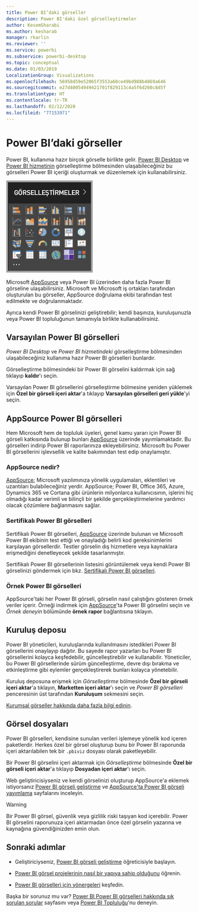 ```yaml
---
title: Power BI’daki görseller
description: Power BI'daki özel görselleştirmeler
author: KesemSharabi
ms.author: kesharab
manager: rkarlin
ms.reviewer: ''
ms.service: powerbi
ms.subservice: powerbi-desktop
ms.topic: conceptual
ms.date: 01/03/2019
LocalizationGroup: Visualizations
ms.openlocfilehash: 56958d59e52065f3553a60ce49bd988b4869a646
ms.sourcegitcommit: e27d40054949421701f829113c4a5f6d260c8d5f
ms.translationtype: HT
ms.contentlocale: tr-TR
ms.lasthandoff: 02/12/2020
ms.locfileid: "77153971"
---
```

# <a name="visuals-in-power-bi"></a>Power BI’daki görseller

Power BI, kullanıma hazır birçok görselle birlikte gelir. [Power BI Desktop](https://powerbi.microsoft.com/desktop/) ve [Power BI hizmetinin](https://app.powerbi.com) görselleştirme bölmesinden ulaşabileceğiniz bu görselleri Power BI içeriği oluşturmak ve düzenlemek için kullanabilirsiniz.

![görselleştirmeler](media/power-bi-custom-visuals/power-bi-visualizations.png)

Microsoft [AppSource](https://nam06.safelinks.protection.outlook.com/?url=https%3A%2F%2Fappsource.microsoft.com%2Fen-us%2Fmarketplace%2Fapps%3Fpage%3D1%26product%3Dpower-bi-visuals&data=02%7C01%7CKesem.Sharabi%40microsoft.com%7C6d9286afacb3468d4cde08d740b76694%7C72f988bf86f141af91ab2d7cd011db47%7C1%7C0%7C637049028749147718&sdata=igWm0e1vXdgGcbyvngQBrHQVAkahPnxPC1ZhUPntGI8%3D&reserved=0) veya Power BI üzerinden daha fazla Power BI görseline ulaşabilirsiniz. Microsoft ve Microsoft iş ortakları tarafından oluşturulan bu görseller, AppSource doğrulama ekibi tarafından test edilmekte ve doğrulanmaktadır.

Ayrıca kendi Power BI görselinizi geliştirebilir; kendi başınıza, kuruluşunuzla veya Power BI topluluğunun tamamıyla birlikte kullanabilirsiniz.

## <a name="default-power-bi-visuals"></a>Varsayılan Power BI görselleri

*Power BI Desktop* ve *Power BI hizmetindeki* görselleştirme bölmesinden ulaşabileceğiniz kullanıma hazır Power BI görselleri bunlardır.

Görselleştirme bölmesindeki bir Power BI görselini kaldırmak için sağ tıklayıp **kaldır**'ı seçin.

Varsayılan Power BI görsellerini görselleştirme bölmesine yeniden yüklemek için **Özel bir görseli içeri aktar**'a tıklayıp **Varsayılan görselleri geri yükle**'yi seçin. 

## <a name="appsource-power-bi-visuals"></a>AppSource Power BI görselleri

Hem Microsoft hem de topluluk üyeleri, genel kamu yararı için Power BI görseli katkısında bulunup bunları [AppSource](https://appsource.microsoft.com/marketplace/apps?product=power-bi-visuals) üzerinde yayımlamaktadır. Bu görselleri indirip Power BI raporlarınıza ekleyebilirsiniz. Microsoft bu Power BI görsellerini işlevsellik ve kalite bakımından test edip onaylamıştır.

### <a name="what-is-appsource"></a>AppSource nedir?

[AppSource](office-store.md); Microsoft yazılımınıza yönelik uygulamaları, eklentileri ve uzantıları bulabileceğiniz yerdir. AppSource; Power BI, Office 365, Azure, Dynamics 365 ve Cortana gibi ürünlerin milyonlarca kullanıcısının, işlerini hiç olmadığı kadar verimli ve bilinçli bir şekilde gerçekleştirmelerine yardımcı olacak çözümlere bağlanmasını sağlar.

### <a name="certified-power-bi-visuals"></a>Sertifikalı Power BI görselleri

Sertifikalı Power BI görselleri, [AppSource](https://nam06.safelinks.protection.outlook.com/?url=https%3A%2F%2Fappsource.microsoft.com%2Fen-us%2Fmarketplace%2Fapps%3Fpage%3D1%26product%3Dpower-bi-visuals&data=02%7C01%7CKesem.Sharabi%40microsoft.com%7C6d9286afacb3468d4cde08d740b76694%7C72f988bf86f141af91ab2d7cd011db47%7C1%7C0%7C637049028749147718&sdata=igWm0e1vXdgGcbyvngQBrHQVAkahPnxPC1ZhUPntGI8%3D&reserved=0) üzerinde bulunan ve Microsoft Power BI ekibinin test ettiği ve onayladığı belirli kod gereksinimlerini karşılayan görsellerdir. Testler görselin dış hizmetlere veya kaynaklara erişmediğini denetleyecek şekilde tasarlanmıştır.

Sertifikalı Power BI görsellerinin listesini görüntülemek veya kendi Power BI görselinizi göndermek için bkz. [Sertifikalı Power BI görselleri](power-bi-custom-visuals-certified.md).

### <a name="samples-for-power-bi-visuals"></a>Örnek Power BI görselleri

AppSource'taki her Power BI görseli, görselin nasıl çalıştığını gösteren örnek veriler içerir. Örneği indirmek için [AppSource](https://nam06.safelinks.protection.outlook.com/?url=https%3A%2F%2Fappsource.microsoft.com%2Fen-us%2Fmarketplace%2Fapps%3Fpage%3D1%26product%3Dpower-bi-visuals&data=02%7C01%7CKesem.Sharabi%40microsoft.com%7C6d9286afacb3468d4cde08d740b76694%7C72f988bf86f141af91ab2d7cd011db47%7C1%7C0%7C637049028749147718&sdata=igWm0e1vXdgGcbyvngQBrHQVAkahPnxPC1ZhUPntGI8%3D&reserved=0)'ta Power BI görselini seçin ve *Örnek deneyin* bölümünde **örnek rapor** bağlantısına tıklayın.

## <a name="organizational-store"></a>Kuruluş deposu

Power BI yöneticileri, kuruluşlarında kullanılmasını istedikleri Power BI görsellerini onaylayıp dağıtır. Bu sayede rapor yazarları bu Power BI görsellerini kolayca keşfedebilir, güncelleştirebilir ve kullanabilir. Yöneticiler, bu Power BI görsellerinde sürüm güncelleştirme, devre dışı bırakma ve etkinleştirme gibi eylemler gerçekleştirerek bunları kolayca yönetebilir.

Kuruluş deposuna erişmek için *Görselleştirme* bölmesinde **Özel bir görseli içeri aktar**'a tıklayın, **Marketten içeri aktar**'ı seçin ve *Power BI görselleri* penceresinin üst tarafından **Kuruluşum** sekmesini seçin.

[Kurumsal görseller hakkında daha fazla bilgi edinin](power-bi-custom-visuals-organization.md).

## <a name="visual-files"></a>Görsel dosyaları

Power BI görselleri, kendisine sunulan verileri işlemeye yönelik kod içeren paketlerdir. Herkes özel bir görsel oluşturup bunu bir Power BI raporunda içeri aktarılabilen tek bir `.pbiviz` dosyası olarak paketleyebilir.

Bir Power BI görselini içeri aktarmak için *Görselleştirme* bölmesinde **Özel bir görseli içeri aktar**'a tıklayıp **Dosyadan içeri aktar**'ı seçin.

Web geliştiricisiyseniz ve kendi görselinizi oluşturup AppSource'a eklemek istiyorsanız [Power BI görseli geliştirme](visuals/custom-visual-develop-tutorial.md) ve [AppSource'ta Power BI görseli yayımlama](office-store.md) sayfalarını inceleyin.

> [!WARNING]
> Bir Power BI görsel, güvenlik veya gizlilik riski taşıyan kod içerebilir. Power BI görselini raporunuza içeri aktarmadan önce özel görselin yazarına ve kaynağına güvendiğinizden emin olun.

## <a name="next-steps"></a>Sonraki adımlar

* Geliştiriciyseniz, [Power BI görseli geliştirme](./visuals/custom-visual-develop-tutorial.md) öğreticisiyle başlayın.

* [Power BI görsel projelerinin nasıl bir yapıya sahip olduğunu](./visuals/visual-project-structure.md) öğrenin.

* [Power BI görselleri için yönergeleri](guidelines-powerbi-visuals.md) keşfedin.

Başka bir sorunuz mu var? [Power BI Power BI görselleri hakkında sık sorulan sorular](power-bi-custom-visuals-faq.md) sayfasını veya [Power BI Topluluğu](https://community.powerbi.com/)'nu deneyin.
